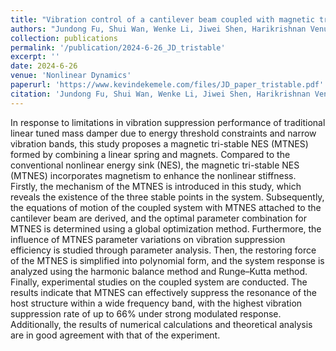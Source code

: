 ```yaml
---
title: "Vibration control of a cantilever beam coupled with magnetic tri-stable nonlinear energy sink"
authors: "Jundong Fu, Shui Wan, Wenke Li, Jiwei Shen, Harikrishnan Venugopal, Mia Loccufier, Kevin Dekemele"
collection: publications
permalink: '/publication/2024-6-26_JD_tristable'
excerpt: ''
date: 2024-6-26
venue: 'Nonlinear Dynamics'
paperurl: 'https://www.kevindekemele.com/files/JD_paper_tristable.pdf'
citation: 'Jundong Fu, Shui Wan, Wenke Li, Jiwei Shen, Harikrishnan Venugopal, Mia Loccufier, Kevin Dekemele (2024). Vibration control of a cantilever beam coupled with magnetic tri-stable nonlinear energy sink. Nonlinear Dynamics, 1-23.'
---
```


In response to limitations in vibration suppression performance of traditional linear tuned mass damper due to energy threshold constraints and narrow vibration bands, this study proposes a magnetic tri-stable NES (MTNES) formed by combining a linear spring and magnets. Compared to the conventional nonlinear energy sink (NES), the magnetic tri-stable NES (MTNES) incorporates magnetism to enhance the nonlinear stiffness. Firstly, the mechanism of the MTNES is introduced in this study, which reveals the existence of the three stable points in the system. Subsequently, the equations of motion of the coupled system with MTNES attached to the cantilever beam are derived, and the optimal parameter combination for MTNES is determined using a global optimization method. Furthermore, the influence of MTNES parameter variations on vibration suppression efficiency is studied through parameter analysis. Then, the restoring force of the MTNES is simplified into polynomial form, and the system response is analyzed using the harmonic balance method and Runge–Kutta method. Finally, experimental studies on the coupled system are conducted. The results indicate that MTNES can effectively suppress the resonance of the host structure within a wide frequency band, with the highest vibration suppression rate of up to 66% under strong modulated response. Additionally, the results of numerical calculations and theoretical analysis are in good agreement with that of the experiment.